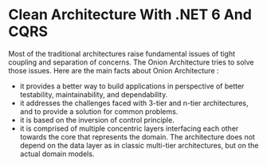 # Clean Architecture With .NET 6 And CQRS

Most of the traditional architectures raise fundamental issues of tight coupling and separation of concerns. The Onion Architecture tries to solve those issues. Here are the main facts about Onion Architecture :
- it provides a better way to build applications in perspective of better testability, maintainability, and dependability. 
- it addresses the challenges faced with 3-tier and n-tier architectures, and to provide a solution for common problems. 
- it is based on the inversion of control principle. 
- it is comprised of multiple concentric layers interfacing each other towards the core that represents the domain. The architecture does not depend on the data layer as in classic multi-tier architectures, but on the actual domain models.
